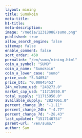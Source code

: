```yaml
---
layout: mining
title: Sumokoin
meta-title: 
h1-title: 
meta-description: 
image: "/media/12318088/sumo.png"
published: true
allow_search_engine: false
sitemap: false
enable_comment: false
sort_order: 450
permalink: "/en/sumo/mining.html"
coin_a_symbol: "SUMO"
coin_a_name: "Sumokoin"
coin_a_lower_case: "sumo"
price_usd: "5.34054"
price_btc: "0.00045453"
24h_volume_usd: "248273.0"
market_cap_usd: "11715950.0"
total_supply: "11715950.0"
available_supply: "2827061.0"
percent_change_1h: "-1.11"
percent_change_24h: "-4.77"
percent_change_7d: "-28.43"
last_updated: "1517140754"
parent-url: "/en/sumo/"
author: Sam
---
```


